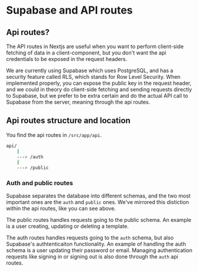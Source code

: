 # Supabase and API routes

## Api routes?

The API routes in Nextjs are useful when you want to perform client-side fetching of data in a client-component, but you don't want the api credentials to be exposed in the request headers.

We are currently using Supabase which uses PostgreSQL, and has a security feature called RLS, which stands for Row Level Security. When implemented properly, you can expose the public key in the request header, and we could in theory do client-side fetching and sending requests directly to Supabase, but we prefer to be extra certain and do the actual API call to Supabase from the server, meaning through the api routes.

## Api routes structure and location

You find the api routes in `/src/app/api`.

```bash
api/
    |
    ---> /auth
    |
    ---> /public
```

### Auth and public routes

Supabase separates the database into different schemas, and the two most important ones are the `auth` and `public` ones. We've mirrored this distiction within the api routes, like you can see above.

The public routes handles requests going to the public schema. An example is a user creating, updating or deleting a template.

The auth routes handles requests going to the `auth` schema, but also Supabase's authtenticaiton functionality. An example of handling the auth schema is a user updating their password or email. Managing authentication requests like signing in or signing out is also done through the `auth` api routes.

